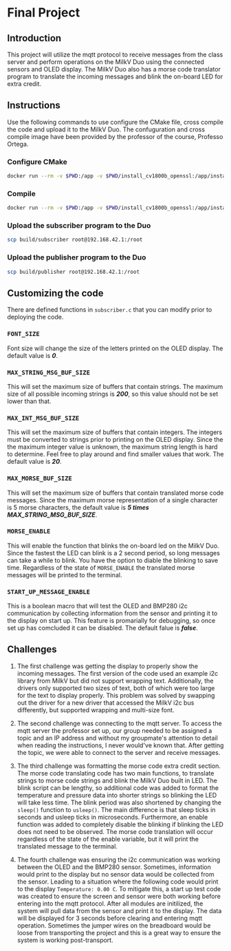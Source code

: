 # Final Project

## Introduction

This project will utilize the mqtt protocol to receive messages from the class server and perform operations on the MilkV Duo using the connected sensors and OLED display. The MilkV Duo also has a morse code translator program to translate the incoming messages and blink the on-board LED for extra credit.

## Instructions

Use the following commands to use configure the CMake file, cross compile the code and upload it to the MilkV Duo. The confuguration and cross compile image have been provided by the professor of the course, Professo Ortega.

### Configure CMake

```bash
docker run --rm -v $PWD:/app -v $PWD/install_cv1800b_openssl:/app/install_cv1800b_openssl -v $PWD/install_cv1800b_cjson:/app/install_cv1800b_cjson -v $PWD/install_cv1800b_mqtt:/app/install_cv1800b_mqtt ejortega/duo-sdk bash -c "mkdir build && cd build && cmake -DCMAKE_TOOLCHAIN_FILE=/app/milkv_duo.cmake .."
```

### Compile

```bash
docker run --rm -v $PWD:/app -v $PWD/install_cv1800b_openssl:/app/install_cv1800b_openssl -v $PWD/install_cv1800b_cjson:/app/install_cv1800b_cjson -v $PWD/install_cv1800b_mqtt:/app/install_cv1800b_mqtt ejortega/duo-sdk bash -c "cd build && make"
```

### Upload the subscriber program to the Duo

```bash
scp build/subscriber root@192.168.42.1:/root
```

### Upload the publisher program to the Duo

```bash
scp build/publisher root@192.168.42.1:/root
```

## Customizing the code

There are defined functions in `subscriber.c` that you can modify prior to deploying the code.

### `FONT_SIZE`

Font size will change the size of the letters printed on the OLED display. The default value is ***0***.

### `MAX_STRING_MSG_BUF_SIZE`

This will set the maximum size of buffers that contain strings. The maximum size of all possible incoming strings is ***200***, so this value should not be set lower than that.

### `MAX_INT_MSG_BUF_SIZE`

This will set the maximum size of buffers that contain integers. The integers must be converted to strings prior to printing on the OLED display. Since the the maximum integer value is unknown, the maximum string length is hard to determine. Feel free to play around and find smaller values that work. The default value is ***20***.

### `MAX_MORSE_BUF_SIZE`

This will set the maximum size of buffers that contain translated morse code messages. Since the maximum morse representation of a single character is 5 morse characters, the default value is ***5 times MAX_STRING_MSG_BUF_SIZE***.

### `MORSE_ENABLE`

This will enable the function that blinks the on-board led on the MilkV Duo. Since the fastest the LED can blink is a 2 second period, so long messages can take a while to blink. You have the option to diable the blinking to save time. Regardless of the state of `MORSE_ENABLE` the translated morse messages will be printed to the terminal.

### `START_UP_MESSAGE_ENABLE`

This is a boolean macro that will test the OLED and BMP280 i2c communication by collecting information from the sensor and printing it to the display on start up. This feature is promarially for debugging, so once set up has comcluded it can be disabled. The default falue is ***false***.

## Challenges

1. The first challenge was getting the display to properly show the incoming messages. The first version of the code used an example i2c library from MilkV but did not support wrapping text. Additionally, the drivers only supported two sizes of text, both of which were too large for the text to display properly. This problem was solved by swapping out the driver for a new driver that accessed the MilkV i2c bus differently, but supported wrapping and multi-size font.

2. The second challenge was connecting to the mqtt server. To access the mqtt server the professor set up, our group needed to be assigned a topic and an IP address and without my groupmate's attention to detail when reading the instructions, I never would've known that. After getting the topic, we were able to connect to the server and receive messages.

3. The third challenge was formatting the morse code extra credit section. The morse code translating code has two main functions, to translate strings to morse code strings and blink the MilkV Duo built in LED. The blink script can be lengthy, so additional code was added to format the temperature and pressure data into shorter strings so blinking the LED will take less time. The blink period was also shortened by changing the `sleep()` function to `usleep()`. The main difference is that sleep ticks in seconds and usleep ticks in microseconds. Furthermore, an enable function was added to completely disable the blinking if blinking the LED does not need to be observed. The morse code translation will occur regardless of the state of the enable variable, but it will print the translated message to the terminal.

4. The fourth challenge was ensuring the i2c communication was working between the OLED and the BMP280 sensor. Sometimes, information would print to the display but no sensor data would be collected from the sensor. Leading to a situation where the following code would print to the display `Temperature: 0.00 C`. To mitigate this, a start up test code was created to ensure the screen and sensor were both working before entering into the mqtt protocol. After all modules are initilized, the system will pull data from the sensor and print it to the display. The data will be displayed for 3 seconds before clearing and entering mqtt operation. Sometimes the jumper wires on the breadboard would be loose from transporting the project and this is a great way to ensure the system is working post-transport.
